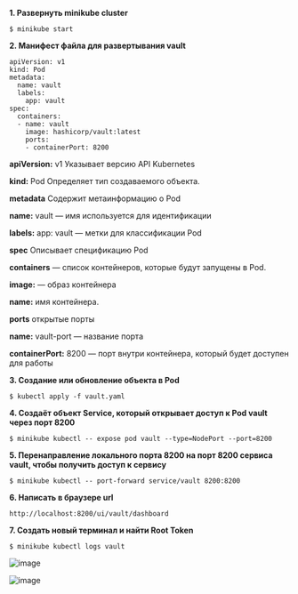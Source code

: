 **1. Развернуть minikube cluster**
```
$ minikube start
```
**2. Манифест файла для развертывания vault**

```
apiVersion: v1
kind: Pod
metadata:
  name: vault
  labels:
    app: vault
spec:
  containers:
  - name: vault
    image: hashicorp/vault:latest
    ports:
    - containerPort: 8200
```

**apiVersion:** v1
Указывает версию API Kubernetes

**kind:** Pod
Определяет тип создаваемого объекта.

**metadata**
Содержит метаинформацию о Pod

**name:** vault — имя  используется для идентификации

**labels:** app: vault — метки  для классификации Pod

**spec**
Описывает спецификацию Pod

**containers** — список контейнеров, которые будут запущены в Pod.

**image:** — образ контейнера  

**name:** имя контейнера.

**ports** открытые порты

**name:** vault-port — название порта

**containerPort:** 8200 — порт внутри контейнера, который будет доступен для работы 

**3. Создание или обновление объекта в Pod**
```
$ kubectl apply -f vault.yaml
```
**4. Создаёт объект Service, который открывает доступ к Pod vault через порт 8200**
```
$ minikube kubectl -- expose pod vault --type=NodePort --port=8200
```
**5. Перенаправление локального порта 8200 на порт 8200 сервиса vault, чтобы получить доступ к сервису**
```
$ minikube kubectl -- port-forward service/vault 8200:8200
```
**6. Написать в браузере url**
```
http://localhost:8200/ui/vault/dashboard
```
**7. Создать новый терминал и найти Root Token**
```
$ minikube kubectl logs vault
```

![image](https://github.com/user-attachments/assets/fc0b4f4f-c5ff-46f3-ac5c-cdedd8e97d84)

![image](https://github.com/user-attachments/assets/ec843bfe-61df-4a8f-b70c-b803bed7ff09)



